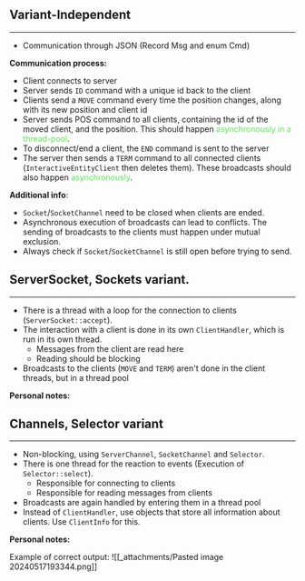 ## Variant-Independent
---
- Communication through JSON (Record Msg and enum Cmd)

**Communication process:**
- Client connects to server
- Server sends `ID` command with a unique id back to the client
- Clients send a `MOVE` command every time the position changes, along with its new position and client id
- Server sends POS command to all clients, containing the id of the moved client, and the position. This should happen <span style="color:#66df5d">asynchronously in a thread-pool</span>.
- To disconnect/end a client, the `END` command is sent to the server
- The server then sends a `TERM` command to all connected clients (`InteractiveEntityClient` then deletes them). These broadcasts should also happen <span style="color:#66df5d">asynchronously</span>.

**Additional info**:
- `Socket`/`SocketChannel` need to be closed when clients are ended.
- Asynchronous execution of broadcasts can lead to conflicts. The sending of broadcasts to the clients must happen under mutual exclusion.
- Always check if `Socket`/`SocketChannel` is still open before trying to send.

## ServerSocket, Sockets variant.
---
- There is a thread with a loop for the connection to clients (`ServerSocket::accept`). 
- The interaction with a client is done in its own `ClientHandler`, which is run in its own thread.
	- Messages from the client are read here
	- Reading should be blocking
- Broadcasts to the clients (`MOVE` and `TERM`) aren't done in the client threads, but in a thread pool

**Personal notes:**

## Channels, Selector variant
---
- Non-blocking, using `ServerChannel`, `SocketChannel` and `Selector`.
- There is one thread for the reaction to events (Execution of `Selector::select`).
	- Responsible for connecting to clients
	- Responsible for reading messages from clients
- Broadcasts are again handled by entering them in a thread pool
- Instead of `ClientHandler`, use objects that store all information about clients. Use `ClientInfo` for this.

**Personal notes:**

Example of correct output:
![[_attachments/Pasted image 20240517193344.png]]
